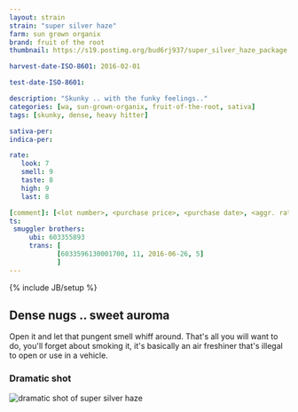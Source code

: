 ```yaml
---
layout: strain
strain: "super silver haze"
farm: sun grown organix
brand: fruit of the root
thumbnail: https://s19.postimg.org/bud6rj937/super_silver_haze_package.jpg

harvest-date-ISO-8601: 2016-02-01

test-date-ISO-8601: 

description: "Skunky .. with the funky feelings.."
categories: [wa, sun-grown-organix, fruit-of-the-root, sativa]
tags: [skunky, dense, heavy hitter]

sativa-per: 
indica-per: 

rate:
   look: 7
   smell: 9
   taste: 8
   high: 9
   last: 8

[comment]: [<lot number>, <purchase price>, <purchase date>, <aggr. rating (of 5)>]
ts: 
 smuggler brothers:
     ubi: 603355893
     trans: [
            [6033596130001700, 11, 2016-06-26, 5]
            ]
---
```

{% include JB/setup %}

## Dense nugs .. sweet auroma

Open it and let that pungent smell whiff around.
That's all you will want to do, you'll forget about smoking it, 
it's basically an air freshiner that's illegal to open or use in a vehicle.

### Dramatic shot

![dramatic shot of super silver haze](https://s19.postimg.org/556nbinr7/super_silver_haze_1_gram.jpg)